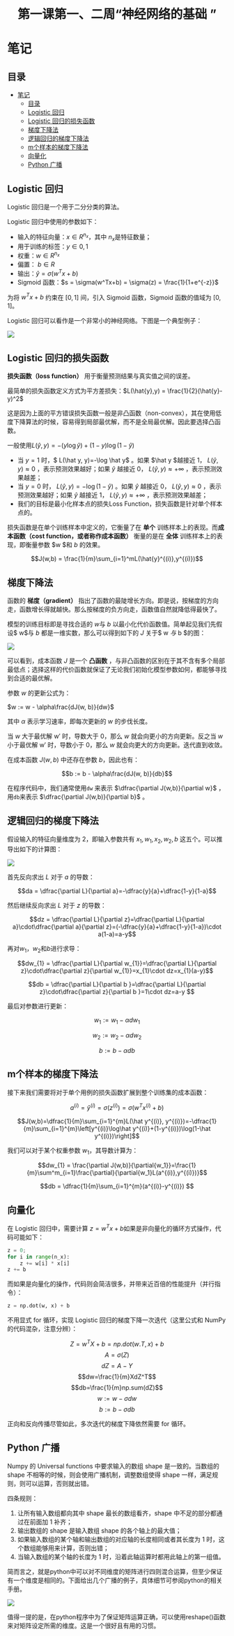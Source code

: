<h1 align="center">第一课第一、二周“神经网络的基础 ”</h1>

# 笔记

## 目录 

* [笔记](#笔记)
   * [目录](#目录)
   * [Logistic 回归](#logistic-回归)
   * [Logistic 回归的损失函数](#logistic-回归的损失函数)
   * [梯度下降法](#梯度下降法)
   * [逻辑回归的梯度下降法](#逻辑回归的梯度下降法)
   * [m个样本的梯度下降法](#m个样本的梯度下降法)
   * [向量化](#向量化)
   * [Python 广播](#python-广播)


## Logistic 回归

Logistic 回归是一个用于二分分类的算法。

Logistic 回归中使用的参数如下：

* 输入的特征向量：$x \in R^{n_x}$，其中 ${n_x}$是特征数量；
* 用于训练的标签：$y \in 0,1$
* 权重：$w \in R^{n_x}$
* 偏置： $b \in R$
* 输出：$\hat{y} = \sigma(w^Tx+b)$
* Sigmoid 函数：$s = \sigma(w^Tx+b) = \sigma(z) = \frac{1}{1+e^{-z}}$

为将 $w^Tx+b$ 约束在 $[0, 1]$ 间，引入 Sigmoid 函数，Sigmoid 函数的值域为 $[0, 1]$。

Logistic 回归可以看作是一个非常小的神经网络。下图是一个典型例子：

![](https://raw.githubusercontent.com/AlbertHG/Coursera-Deep-Learning-deeplearning.ai/master/01-Neural%20Networks%20and%20Deep%20Learning/week2/md_images/01.png)

## Logistic 回归的损失函数

**损失函数（loss function）** 用于衡量预测结果与真实值之间的误差。

最简单的损失函数定义方式为平方差损失：$L(\hat{y},y) = \frac{1}{2}(\hat{y}-y)^2$

这是因为上面的平方错误损失函数一般是非凸函数（non-convex），其在使用低度下降算法的时候，容易得到局部最优解，而不是全局最优解。因此要选择凸函数。

一般使用$L(\hat{y},y) = -(y\log\hat{y})+(1-y)\log(1-\hat{y})$

- 当 $y=1$ 时，$ L(\hat y, y)=-\log \hat y$ 。如果 $\hat y $越接近 1， $L(\hat y, y) \approx 0$ ，表示预测效果越好；如果 $\hat y$ 越接近 0， $L(\hat y, y) \approx +\infty$ ，表示预测效果越差；
- 当 $y=0$ 时， $L(\hat y, y)=-\log (1-\hat y)$ 。如果 $\hat y$ 越接近 0， $L(\hat y, y) \approx 0$ ，表示预测效果越好；如果 $\hat y$ 越接近 1， $L(\hat y, y) \approx +\infty$ ，表示预测效果越差；
- 我们的目标是最小化样本点的损失Loss Function，损失函数是针对单个样本点的。

损失函数是在单个训练样本中定义的，它衡量了在 **单个** 训练样本上的表现。而**成本函数（cost function，或者称作成本函数）** 衡量的是在 **全体** 训练样本上的表现，即衡量参数 $w $和 $b$ 的效果。

$$J(w,b) = \frac{1}{m}\sum_{i=1}^mL(\hat{y}^{(i)},y^{(i)})$$

## 梯度下降法

函数的 **梯度（gradient）** 指出了函数的最陡增长方向。即是说，按梯度的方向走，函数增长得就越快。那么按梯度的负方向走，函数值自然就降低得最快了。

模型的训练目标即是寻找合适的 $w$与 $b$ 以最小化代价函数值。简单起见我们先假设$ w$与 $b$ 都是一维实数，那么可以得到如下的 $J$ 关于$ w $与$ b $的图：


![](https://raw.githubusercontent.com/AlbertHG/Coursera-Deep-Learning-deeplearning.ai/master/01-Neural%20Networks%20and%20Deep%20Learning/week2/md_images/02.png)

可以看到，成本函数 $J$ 是一个 **凸函数** ，与非凸函数的区别在于其不含有多个局部最低点；选择这样的代价函数就保证了无论我们初始化模型参数如何，都能够寻找到合适的最优解。

参数 $w$ 的更新公式为：

$w := w - \alpha\frac{dJ(w, b)}{dw}$

其中 $α$ 表示学习速率，即每次更新的 $w$ 的步伐长度。

当 $w$ 大于最优解 w′ 时，导数大于 0，那么 $w$ 就会向更小的方向更新。反之当 $w$ 小于最优解 w′ 时，导数小于 0，那么 $w$ 就会向更大的方向更新。迭代直到收敛。

在成本函数 $J(w, b)$ 中还存在参数 $b$，因此也有：

$$b := b - \alpha\frac{dJ(w, b)}{db}$$

在程序代码中，我们通常使用`dw` 来表示 $\dfrac{\partial J(w,b)}{\partial w}$ ，用`db`来表示 $\dfrac{\partial J(w,b)}{\partial b}$ 。

## 逻辑回归的梯度下降法

假设输入的特征向量维度为 2，即输入参数共有 $x_1, w_1, x_2, w_2, b$ 这五个。可以推导出如下的计算图：


![](https://raw.githubusercontent.com/AlbertHG/Coursera-Deep-Learning-deeplearning.ai/master/01-Neural%20Networks%20and%20Deep%20Learning/week2/md_images/03.png)

首先反向求出 $L$ 对于 $a$ 的导数：

$$da = \dfrac{\partial L}{\partial a}=-\dfrac{y}{a}+\dfrac{1-y}{1-a}$$

然后继续反向求出 $L$ 对于 $z$ 的导数：

$$dz = \dfrac{\partial L}{\partial z}=\dfrac{\partial L}{\partial a}\cdot\dfrac{\partial a}{\partial z}=(-\dfrac{y}{a}+\dfrac{1-y}{1-a})\cdot a(1-a)=a-y$$

再对$w_1$，$w_2$和$b$进行求导：

$$dw_{1} = \dfrac{\partial L}{\partial w_{1}}=\dfrac{\partial L}{\partial z}\cdot\dfrac{\partial z}{\partial w_{1}}=x_{1}\cdot dz=x_{1}(a-y)$$

$$db = \dfrac{\partial L}{\partial b }=\dfrac{\partial L}{\partial z}\cdot\dfrac{\partial z}{\partial b }=1\cdot dz=a-y $$

最后对参数进行更新：

$$w_{1}:=w_{1}-\alpha dw_{1}$$

$$w_{2}:=w_{2}-\alpha dw_{2} $$

$$b:=b-\alpha db $$

## m个样本的梯度下降法

接下来我们需要将对于单个用例的损失函数扩展到整个训练集的成本函数：

$$a^{(i)}=\hat{y}^{(i)}=\sigma(z^{(i)})=\sigma(w^Tx^{(i)}+b)$$

$$J(w,b)=\dfrac{1}{m}\sum_{i=1}^{m}L(\hat y^{(i)}, y^{(i)})=-\dfrac{1}{m}\sum_{i=1}^{m}\left[y^{(i)}\log\hat y^{(i)}+(1-y^{(i)})\log(1-\hat y^{(i)})\right]$$


我们可以对于某个权重参数 $w_1$，其导数计算为：

$$dw_{1} = \frac{\partial J(w,b)}{\partial{w_1}}=\frac{1}{m}\sum^m_{i=1}\frac{\partial}{\partial{w_1}L(a^{(i)},y^{(i)})}$$

$$db = \dfrac{1}{m}\sum_{i=1}^{m}(a^{(i)}-y^{(i)}) $$

## 向量化

在 Logistic 回归中，需要计算 $z=w^Tx+b$如果是非向量化的循环方式操作，代码可能如下：

```py
z = 0;
for i in range(n_x):
    z += w[i] * x[i]
z += b
```

而如果是向量化的操作，代码则会简洁很多，并带来近百倍的性能提升（并行指令）：

```py
z = np.dot(w, x) + b
```

不用显式 for 循环，实现 Logistic 回归的梯度下降一次迭代（这里公式和 NumPy 的代码混杂，注意分辨）：

$$Z=w^TX+b=np.dot(w.T, x) + b$$
$$A=\sigma(Z)$$
$$dZ=A-Y$$
$$dw=\frac{1}{m}XdZ^T$$
$$db=\frac{1}{m}np.sum(dZ)$$
$$w:=w-\sigma dw$$
$$b:=b-\sigma db$$

正向和反向传播尽管如此，多次迭代的梯度下降依然需要 for 循环。

## Python 广播

Numpy 的 Universal functions 中要求输入的数组 shape 是一致的。当数组的 shape 不相等的时候，则会使用广播机制，调整数组使得 shape 一样，满足规则，则可以运算，否则就出错。

四条规则：

1. 让所有输入数组都向其中 shape 最长的数组看齐，shape 中不足的部分都通过在前面加 1 补齐；
2. 输出数组的 shape 是输入数组 shape 的各个轴上的最大值；
3. 如果输入数组的某个轴和输出数组的对应轴的长度相同或者其长度为 1 时，这个数组能够用来计算，否则出错；
4. 当输入数组的某个轴的长度为 1 时，沿着此轴运算时都用此轴上的第一组值。

简而言之，就是python中可以对不同维度的矩阵进行四则混合运算，但至少保证有一个维度是相同的。下面给出几个广播的例子，具体细节可参阅python的相关手册。


![](https://raw.githubusercontent.com/AlbertHG/Coursera-Deep-Learning-deeplearning.ai/master/01-Neural%20Networks%20and%20Deep%20Learning/week2/md_images/04.jpg)

值得一提的是，在python程序中为了保证矩阵运算正确，可以使用reshape()函数来对矩阵设定所需的维度。这是一个很好且有用的习惯。
